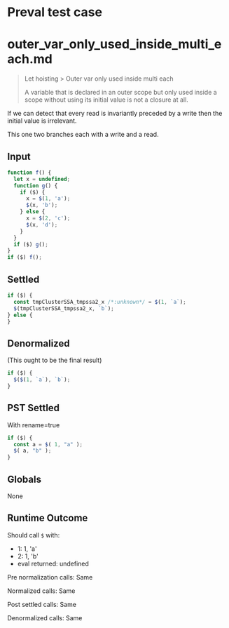 # Preval test case

# outer_var_only_used_inside_multi_each.md

> Let hoisting > Outer var only used inside multi each
>
> A variable that is declared in an outer scope but only used inside a scope without using its initial value is not a closure at all.

If we can detect that every read is invariantly preceded by a write then the initial value is irrelevant.

This one two branches each with a write and a read.

## Input

`````js filename=intro
function f() {
  let x = undefined;
  function g() {
    if ($) {
      x = $(1, 'a');
      $(x, 'b');
    } else {
      x = $(2, 'c');
      $(x, 'd');
    }
  }
  if ($) g();
}
if ($) f();
`````


## Settled


`````js filename=intro
if ($) {
  const tmpClusterSSA_tmpssa2_x /*:unknown*/ = $(1, `a`);
  $(tmpClusterSSA_tmpssa2_x, `b`);
} else {
}
`````


## Denormalized
(This ought to be the final result)

`````js filename=intro
if ($) {
  $($(1, `a`), `b`);
}
`````


## PST Settled
With rename=true

`````js filename=intro
if ($) {
  const a = $( 1, "a" );
  $( a, "b" );
}
`````


## Globals


None


## Runtime Outcome


Should call `$` with:
 - 1: 1, 'a'
 - 2: 1, 'b'
 - eval returned: undefined

Pre normalization calls: Same

Normalized calls: Same

Post settled calls: Same

Denormalized calls: Same
